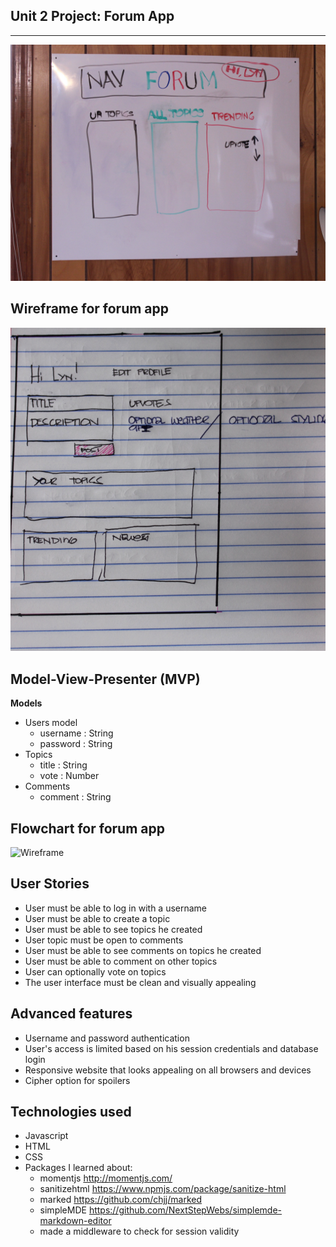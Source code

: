 ## **Unit 2 Project: Forum App** ##
--------
![Forum index image](https://github.com/codedoll/forum_app/blob/master/forum_index.JPG?raw=true)

Wireframe for forum app
------------------------------
![Wireframe](https://github.com/codedoll/forum_app/blob/master/Wireframe_onepager.png?raw=true)

Model-View-Presenter (MVP)
------------------------------
**Models**

 - Users model
	 - username : String
	 - password : String
 - Topics
	 - title : String
	 - vote : Number
 - Comments
	 - comment : String

Flowchart for forum app
------------------------------
![Wireframe](https://github.com/codedoll/forum_app/blob/master/forumapp.png?raw=true)


User Stories
------------
 - User must be able to log in with a username
 - User must be able to create a topic
 - User must be able to see topics he created
 - User topic must be open to comments
 - User must be able to see comments on topics he created
 - User must be able to comment on other topics
 - User can optionally vote on topics
 - The user interface must be clean and visually appealing
 

Advanced features
------------
- Username and password authentication
- User's access is limited based on his session credentials and database login
- Responsive website that looks appealing on all browsers and devices
- Cipher option for spoilers
 


Technologies used
--------------------------------
- Javascript
- HTML
- CSS
- Packages I learned about:
	 - momentjs http://momentjs.com/
	 - sanitizehtml https://www.npmjs.com/package/sanitize-html
	 - marked https://github.com/chjj/marked
	 - simpleMDE https://github.com/NextStepWebs/simplemde-markdown-editor
	 - made a middleware to check for session validity

